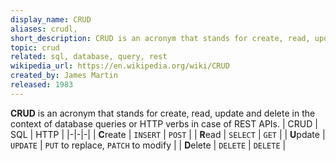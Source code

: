 ```yaml
---
display_name: CRUD
aliases: crudl, 
short_description: CRUD is an acronym that stands for create, read, update and delete as persistent storage operations.
topic: crud
related: sql, database, query, rest
wikipedia_url: https://en.wikipedia.org/wiki/CRUD
created_by: James Martin
released: 1983
---
```

**CRUD** is an acronym that stands for create, read, update and delete in the context of database queries or HTTP verbs in case of REST APIs.
| CRUD | SQL | HTTP |
|-|-|-|
| **C**reate | `INSERT` | `POST` |
| **R**ead | `SELECT` | `GET` |
| **U**pdate | `UPDATE` | `PUT` to replace, `PATCH` to modify |
| **D**elete | `DELETE` | `DELETE` |
